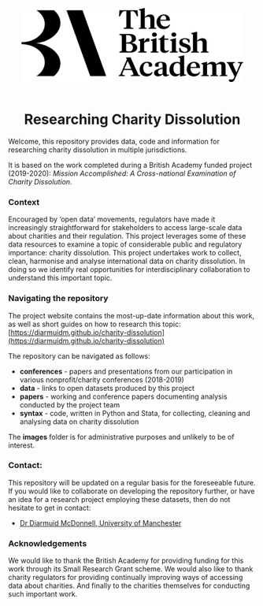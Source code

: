 <div align="center"><img src="./images/BA_Primary-Logo-Black.png" alt="British Academy logo" width="450" height="150"></div>

<br/>

<h1 align=center>Researching Charity Dissolution</h1>

Welcome, this repository provides data, code and information for researching charity dissolution in multiple jurisdictions. 

It is based on the work completed during a British Academy funded project (2019-2020): *Mission Accomplished: A Cross-national Examination of Charity Dissolution*.

### Context

Encouraged by ‘open data’ movements, regulators have made it increasingly straightforward for stakeholders to access large-scale data about charities and their regulation. This project leverages some of these data resources to examine a topic of considerable public and regulatory importance: charity dissolution. This project undertakes work to collect, clean, harmonise and analyse international data on charity dissolution. In doing so we identify real opportunities for interdisciplinary collaboration to understand this important topic.

### Navigating the repository

The project website contains the most-up-date information about this work, as well as short guides on how to research this topic: [https://diarmuidm.github.io/charity-dissolution](https://diarmuidm.github.io/charity-dissolution)

The repository can be navigated as follows:
* **conferences** - papers and presentations from our participation in various nonprofit/charity conferences (2018-2019)
* **data** - links to open datasets produced by this project
* **papers** - working and conference papers documenting analysis conducted by the project team
* **syntax** - code, written in Python and Stata, for collecting, cleaning and analysing data on charity dissolution

The **images** folder is for administrative purposes and unlikely to be of interest.

### Contact:

This repository will be updated on a regular basis for the foreseeable future. If you would like to collaborate on developing the repository further, or have an idea for a research project employing these datasets, then do not hesitate to get in contact:
* [Dr Diarmuid McDonnell, University of Manchester](mailto:diarmuid.mcdonnell@manchester.ac.uk)

### Acknowledgements

We would like to thank the British Academy for providing funding for this work through its Small Research Grant scheme. We would also like to thank charity regulators for providing continually improving ways of accessing data about charities.
And finally to the charities themselves for conducting such important work.

